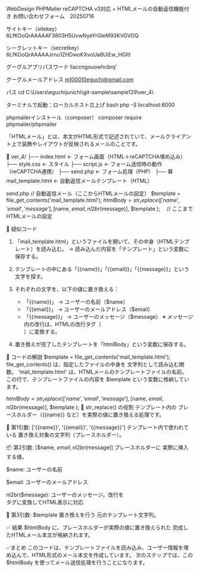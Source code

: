 WebDesign PHPMailer reCAPTCHA v3対応 + HTMLメールの自動返信機能付き お問い合わせフォーム　20250716

サイトキー（sitekey）
6LfKOoQrAAAAAF3803H5UvwNyeYrGleM93KVGVOQ

シークレットキー（secretkey）
6LfKOoQrAAAAAJrnu1ZHDwoKXvoUa8UiEw_HGItI

グーグルアプリパスワード
liaccngouowhcbrq'

グーグルメールアドレス
m100010eguchi@gmail.com

パス
cd C:\Users\eguchijunichi\git-sample\sample129\ver_4\

ターミナルで起動：ローカルホスト立上げ
bash
php -S localhost:8000

phpmailerインストール（composer）
composer require phpmailer/phpmailer



「HTMLメール」とは、本文がHTML形式で記述されていて、メールクライアント上で装飾やレイアウトが反映されるメールのことです。

📁 ver_4/
├── index.html          ← フォーム画面（HTML＋reCAPTCHA埋め込み）
├── style.css           ← スタイル
├── script.js           ← フォーム送信時の動作（reCAPTCHA連携）
├── send.php            ← フォーム処理（PHP）
├── 🟥 mail_template.html  ← 自動返信メールテンプレート（HTML）

send.php
 // 自動返信メール（ここからHTMLメールの設定）
  $template = file_get_contents('mail_template.html');
  $htmlBody = str_replace(
    ['{{name}}', '{{email}}', '{{message}}'],
    [$name, $email, nl2br($message)],
    $template
  );
　// ここまでHTMLメールの設定

🧩 疑似コード
1. 「mail_template.html」というファイルを開いて、その中身（HTMLテンプレート）を読み込む。
   → 読み込んだ内容を「テンプレート」という変数に保存する。

2. テンプレートの中にある「{{name}}」「{{email}}」「{{message}}」という文字を探す。

3. それぞれの文字を、以下の値に置き換える：
   - 「{{name}}」 → ユーザーの名前（$name）
   - 「{{email}}」 → ユーザーのメールアドレス（$email）
   - 「{{message}}」 → ユーザーのメッセージ（$message）
     ※ メッセージ内の改行は、HTMLの改行タグ（<br>）に変換する。

4. 置き換えが完了したテンプレートを「htmlBody」という変数に保存する。


🧩 コードの解説
$template = file_get_contents('mail_template.html');
file_get_contents() は、指定したファイルの中身を 文字列として読み込む関数。
'mail_template.html' は、HTMLメールのテンプレートファイルの名前。
この行で、テンプレートファイルの内容を $template という変数に格納しています。

$htmlBody = str_replace(
  ['{{name}}', '{{email}}', '{{message}}'],
  [$name, $email, nl2br($message)],
  $template
);
🔄 str_replace() の役割
テンプレート内の プレースホルダー（{{name}} など）を実際の値に置き換える処理です。

🧷 第1引数: ['{{name}}', '{{email}}', '{{message}}']
テンプレート内で使われている 置き換え対象の文字列（プレースホルダー）。

📦 第2引数: [$name, $email, nl2br($message)]
プレースホルダーに 実際に挿入する値。

$name: ユーザーの名前

$email: ユーザーのメールアドレス

nl2br($message): ユーザーのメッセージ。改行を <br> タグに変換してHTML表示に対応

🧾 第3引数: $template
置き換えを行う 元のテンプレート文字列。

✅ 結果
$htmlBody に、プレースホルダーが実際の値に置き換えられた 完成したHTMLメール本文が格納されます。

✅まとめ
このコードは、テンプレートファイルを読み込み、ユーザー情報を埋め込んで、HTML形式のメール本文を作成しています。
 次のステップでは、この $htmlBody を使ってメール送信処理を行うことになります。